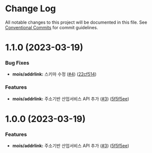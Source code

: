 # Change Log

All notable changes to this project will be documented in this file.
See [Conventional Commits](https://conventionalcommits.org) for commit guidelines.

# 1.1.0 (2023-03-19)


### Bug Fixes

* **mois/addrlink:** 스키마 수정 ([#4](https://github.com/openapi-kr/sdks/issues/4)) ([22cf514](https://github.com/openapi-kr/sdks/commit/22cf5148e31dea648708c61989c92b58173c24ff))


### Features

* **mois/addrlink:** 주소기반 산업서비스 API 추가 ([#3](https://github.com/openapi-kr/sdks/issues/3)) ([5f5f5ee](https://github.com/openapi-kr/sdks/commit/5f5f5ee75f066d35e20b441c86f93bd77d29bc04))





# 1.0.0 (2023-03-19)


### Features

* **mois/addrlink:** 주소기반 산업서비스 API 추가 ([#3](https://github.com/openapi-kr/sdks/issues/3)) ([5f5f5ee](https://github.com/openapi-kr/sdks/commit/5f5f5ee75f066d35e20b441c86f93bd77d29bc04))
